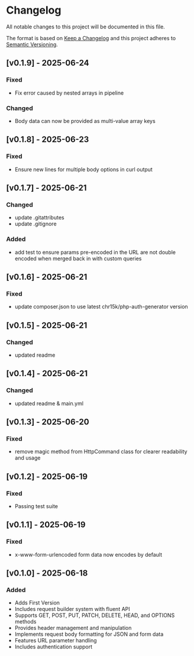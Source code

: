 # Changelog
All notable changes to this project will be documented in this file.

The format is based on [Keep a Changelog](http://keepachangelog.com/)
and this project adheres to [Semantic Versioning](http://semver.org/).

## [v0.1.9] - 2025-06-24
### Fixed
- Fix error caused by nested arrays in pipeline

### Changed
- Body data can now be provided as multi-value array keys

## [v0.1.8] - 2025-06-23
### Fixed
- Ensure new lines for multiple body options in curl output

## [v0.1.7] - 2025-06-21
### Changed
- update .gitattributes
- update .gitignore

### Added
- add test to ensure params pre-encoded in the URL are not double encoded when merged back in with custom queries

## [v0.1.6] - 2025-06-21
### Fixed
- update composer.json to use latest chr15k/php-auth-generator version

## [v0.1.5] - 2025-06-21
### Changed
- updated readme

## [v0.1.4] - 2025-06-21
### Changed
- updated readme & main.yml

## [v0.1.3] - 2025-06-20
### Fixed
- remove magic method from HttpCommand class for clearer readability and usage

## [v0.1.2] - 2025-06-19
### Fixed
- Passing test suite

## [v0.1.1] - 2025-06-19
### Fixed
- x-www-form-urlencoded form data now encodes by default

## [v0.1.0] - 2025-06-18
### Added
- Adds First Version
- Includes request builder system with fluent API
- Supports GET, POST, PUT, PATCH, DELETE, HEAD, and OPTIONS methods
- Provides header management and manipulation
- Implements request body formatting for JSON and form data
- Features URL parameter handling
- Includes authentication support
